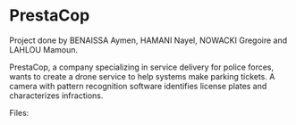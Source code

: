 # PrestaCop

Project done by BENAISSA Aymen, HAMANI Nayel, NOWACKI Gregoire and LAHLOU Mamoun.

PrestaCop, a company specializing in service delivery for police forces, wants to create a drone service to help systems make parking tickets.
A camera with pattern recognition software identifies license plates and characterizes infractions.


Files:
